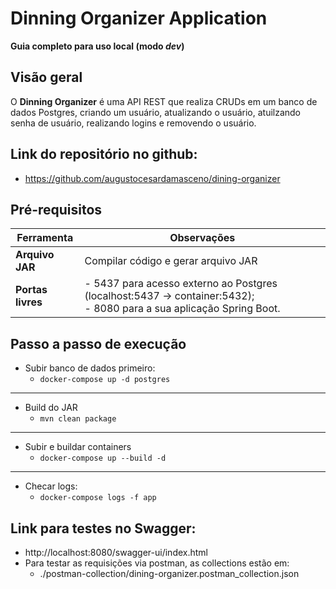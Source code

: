 # Dinning Organizer Application

**Guia completo para uso local (modo _dev_)**

## Visão geral

O **Dinning Organizer** é uma API REST que realiza CRUDs em um banco de dados Postgres, criando um usuário, atualizando o usuário, atuilzando senha de usuário, realizando logins e removendo o usuário.

## Link do repositório no github:
* https://github.com/augustocesardamasceno/dining-organizer

## Pré-requisitos

| Ferramenta           | Observações                                                                                                             |
|----------------------|-------------------------------------------------------------------------------------------------------------------------|
| **Arquivo JAR**      | Compilar código e gerar arquivo JAR                                                                                     |
| **Portas livres**    | - 5437 para acesso externo ao Postgres (localhost:5437 → container:5432); <br/>- 8080 para a sua aplicação Spring Boot. |

## Passo a passo de execução
* Subir banco de dados primeiro:
  * `docker-compose up -d postgres`
---  
* Build do JAR
  * `mvn clean package`
---  
* Subir e buildar containers
  * `docker-compose up --build -d`
---
* Checar logs:
  * `docker-compose logs -f app`

## Link para testes no Swagger:
* http://localhost:8080/swagger-ui/index.html
* Para testar as requisições via postman, as collections estão em:
  * ./postman-collection/dining-organizer.postman_collection.json

